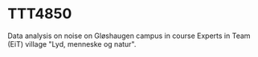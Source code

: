 # TTT4850
Data analysis on noise on Gløshaugen campus in course Experts in Team (EiT) village "Lyd, menneske og natur". 

